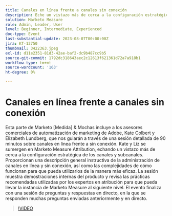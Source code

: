 ```yaml
---
title: Canales en línea frente a canales sin conexión
description: Eche un vistazo más de cerca a la configuración estratégica de los canales y subcanales, a la descripción general instructiva de la administración de canales en línea y sin conexión, a cómo funcionan , a la sesión se muestran demostraciones en el producto y se revisan las prácticas recomendadas utilizadas por los expertos en atribución
solution: Marketo Measure
role: Admin, Leader, User
level: Beginner, Intermediate, Experienced
doc-type: Event
last-substantial-update: 2023-08-07T00:00:00Z
jira: KT-13750
thumbnail: 3422363.jpeg
exl-id: d11e2351-81d3-42ae-baf2-dc9b487cc9b5
source-git-commit: 1792dc318643aec2c12613f621361d72a7a918b1
workflow-type: tm+mt
source-wordcount: '163'
ht-degree: 0%

---
```


# Canales en línea frente a canales sin conexión

Esta parte de Marketo [Medida] &amp; Mochas incluye a los asesores comerciales de automatización de marketing de Adobe, Kate Colbert y Elizabeth Lundberg, que nos guiarán a través de una sesión detallada de 90 minutos sobre canales en línea frente a sin conexión. Kate y Liz se sumergen en Marketo Measure Attribution, echando un vistazo más de cerca a la configuración estratégica de los canales y subcanales. Proporcionan una descripción general instructiva de la administración de canales en línea y sin conexión, así como las complejidades de cómo funcionan para que pueda utilizarlos de la manera más eficaz. La sesión muestra demostraciones internas del producto y revisa las prácticas recomendadas utilizadas por los expertos en atribución para que pueda llevar la instancia de Marketo Measure al siguiente nivel. El evento finaliza con una sesión de preguntas y respuestas en directo, en la que se responden muchas preguntas enviadas anteriormente y en directo.

>[!VIDEO](https://video.tv.adobe.com/v/3422363/?learn=on)
